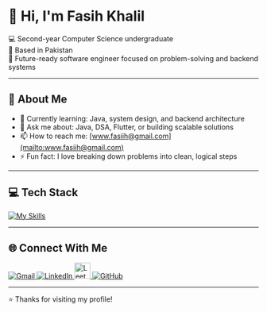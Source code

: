 # 👋 Hi, I'm Fasih Khalil

💻 Second-year Computer Science undergraduate  
📍 Based in Pakistan  
🚀 Future-ready software engineer focused on problem-solving and backend systems  

---

## 🧾 About Me

- 🌱 Currently learning: Java, system design, and backend architecture  
- 💬 Ask me about: Java, DSA, Flutter, or building scalable solutions  
- 📫 How to reach me: [www.fasiih@gmail.com](mailto:www.fasiih@gmail.com)  
- ⚡ Fun fact: I love breaking down problems into clean, logical steps

---

## 💻 Tech Stack

[![My Skills](https://skillicons.dev/icons?i=java,flutter,dart,cpp,cs,python,nodejs,html,css,js,tailwind,mysql,firebase,git,github,vscode,androidstudio,idea,eclipse&theme=dark)](https://github.com/fasih-khalil)


---

## 🌐 Connect With Me

<p align="left">
  <a href="mailto:fasiih@gmail.com" target="_blank">
    <img src="https://skillicons.dev/icons?i=gmail" alt="Gmail" />
  </a>
  <a href="https://www.linkedin.com/in/fasih-khalil-2a6371283/" target="_blank">
    <img src="https://skillicons.dev/icons?i=linkedin" alt="LinkedIn" />
  </a>
  <a href="https://leetcode.com/u/faseey/" target="_blank">
    <img src="https://upload.vectorlogo.zone/logos/leetcode/images/87a6ef2b-56e7-42de-b43f-d9db8e40734e.svg" width="32" height="32" alt="LeetCode" />
  </a>
  <a href="https://github.com/fasih-khalil" target="_blank">
    <img src="https://skillicons.dev/icons?i=github" alt="GitHub" />
  </a>
</p>


---

⭐️ Thanks for visiting my profile!
